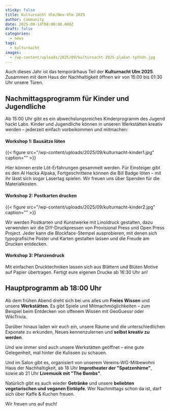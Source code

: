 ```yaml
---
sticky: false
title: Kulturnacht Ulm/Neu-Ulm 2025
author: Community
date: 2025-09-14T08:00:00.000Z
draft: false
categories:
  - news
tags:
  - kulturnacht  
images: 
  - /wp-content/uploads/2025/09/kulturnacht-2025-plakat-tphhdn.jpg
---
```


Auch dieses Jahr ist das temporärhaus Teil der **Kulturnacht Ulm 2025**. Zusammen mit dem Haus der Nachhaltigkeit öffnen wir von 15:00 bis 01:30 Uhr unsere Türen.

## Nachmittagsprogramm für Kinder und Jugendliche

Ab 15:00 Uhr gibt es ein abwechslungsreiches Kinderprogramm des Jugend hackt Labs. Kinder und Jugendliche können in unseren Werkstätten kreativ werden –  jederzeit einfach vorbeikommen und mitmachen:

#### Workshop 1: Bausätze löten

{{< figure src="/wp-content/uploads/2025/09/kulturnacht-kinder1.jpg" caption="" >}}

Hier können erste Löt-Erfahrungen gesammelt werden. Für Einsteiger gibt es den Al Hacka Alpaka, Fortgeschrittene können die Bill Badge löten – mit ihr lässt sich sogar Lasertag spielen. Wir freuen uns über Spenden für die Materialkosten.

#### Workshop 2: Postkarten drucken

{{< figure src="/wp-content/uploads/2025/09/kulturnacht-kinder2.jpg" caption="" >}}

Wir werden Postkarten und Kunstwerke mit Linoldruck gestalten, dazu verwenden wir die DIY-Druckpressen von Provisional Press und Open Press Project. Jeder kann die Blockface-Stempel ausprobieren, mit denen sich typografische Poster und Karten gestalten lassen und die Freude am Drucken entdecken.

#### Workshop 3: Pfanzendruck
Mit einfachen Drucktechniken lassen sich aus Blättern und Blüten Motive auf Papier übertragen. Fertigt eure eigenen Drucke ab 16:30 Uhr an!

## Hauptprogramm ab 18:00 Uhr

Ab dem frühen Abend dreht sich bei uns alles um **Freies Wissen** und unsere **Werkstätten**. Es gibt Spiele und Mitmachmöglichkeiten – zum Beispiel beim Entdecken von offenem Wissen mit GeoGuessr oder WikiTrivia.

Darüber hinaus laden wir euch ein, unsere Räume und die unterschiedlichen Exponate zu erkunden, Neues kennenzulernen und **selbst kreativ zu werden**.

Und wie immer sind auch unsere Werkstätten geöffnet – eine gute Gelegenheit, mal hinter die Kulissen zu schauen.

Und im Salon gibt es, organisiert von unserem Vereins-WG-Mitbewohni Haus der Nachhaltigkeit, ab 18 Uhr **Improtheater der "Spatzenhirne"**, sowie ab 21 Uhr **Livemusik mit "The Bombs"**.

Natürlich gibt es auch wieder **Getränke** und unsere **beliebten vegetarischen und veganen Eintöpfe**. Wer Nachmittags schon da ist, darf sich über Kaffe & Kuchen freuen.

Wir freuen uns auf euch!
